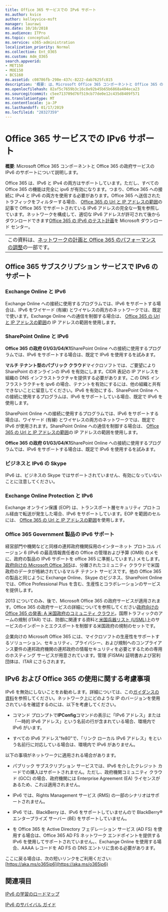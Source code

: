 ```yaml
---
title: Office 365 サービスでの IPv6 サポート
ms.author: kvice
author: kelleyvice-msft
manager: laurawi
ms.date: 10/10/2018
ms.audience: ITPro
ms.topic: conceptual
ms.service: o365-administration
localization_priority: Normal
ms.collection: Ent_O365
ms.custom: Adm_O365
search.appverid:
- MET150
- MOE150
- BCS160
ms.assetid: c08786fb-298e-437c-8222-dab7625fc815
description: '概要: は、Microsoft Office 365 コンポーネントと Office 365 の政府サービスの IPv6 のサポートについて説明します。'
ms.openlocfilehash: 82af5c7659b3c16c8e92b45b65b6868a404eca23
ms.sourcegitcommit: c5ee713709d76f519cb77de0e12c435d8409f571
ms.translationtype: MT
ms.contentlocale: ja-JP
ms.lasthandoff: 01/17/2019
ms.locfileid: "28327359"
---
```

# <a name="ipv6-support-in-office-365-services"></a>Office 365 サービスでの IPv6 サポート

 **概要**: Microsoft Office 365 コンポーネントと Office 365 の政府サービスの IPv6 のサポートについて説明します。
  
Office 365 は、IPv6 と IPv4 の両方はサポートしています。ただし、すべての Office 365 の機能は完全に ipv6 が有効になります。つまり、Office 365 への接続に IPv4 と IPv6 の両方を使用する必要があります。Office 365 へ送信されたトラフィックをフィルターする場合、 [Office 365 の Url と IP アドレスの範囲](urls-and-ip-address-ranges.md)の記事で Office 365 でサポートされている IPv6 アドレスの完全な一覧を参照しています。ネットワークを構成して、適切な IPv6 アドレスが許可されて後からダウンロードできます[Office 365 の IPv6 のテスト計画](https://go.microsoft.com/fwlink/?LinkId=293447)を Microsoft ダウンロード センター。
  
||
|:-----|
| この資料は、[ネットワークの計画と Office 365 のパフォーマンスの調整](https://aka.ms/tune)の一部です。|

## <a name="ipv6-support-in-office-365-subscription-service"></a>Office 365 サブスクリプション サービスで IPv6 のサポート

### <a name="exchange-online-and-ipv6"></a>Exchange Online と IPv6

Exchange Online への接続に使用するプログラムでは、IPv6 をサポートする場合は、IPv6 をワイヤード (有線) とワイヤレスの両方のネットワークでは、既定で使います。Exchange Online への通信を制御する場合は、 [Office 365 の Url と IP アドレスの範囲](urls-and-ip-address-ranges.md)の IP アドレスの範囲を使用します。
  
### <a name="sharepoint-online-and-ipv6"></a>SharePoint Online と IPv6

 **Office 365 の政府 G1/G3/G4/K1**SharePoint Online への接続に使用するプログラムでは、IPv6 をサポートする場合は、既定で IPv6 を使用するを試みます。
  
 **マルチ テナント型のパブリック クラウド**マイクロソフトでは、ご要望により SharePoint のオンラインの IPv6 を有効にします。CIDR 表記の IP アドレスを組織の DNS インフラストラクチャを提供する必要があります。この DNS インフラストラクチャを ipv6 の場合、テナントを有効にするには、他の組織と共有できないことに留意してください。IPv6 を有効にする、SharePoint Online への接続に使用するプログラムは、IPv6 をサポートしている場合、既定で IPv6 を使用します。
  
SharePoint Online への接続に使用するプログラムでは、IPv6 をサポートする場合は、ワイヤード (有線) とワイヤレスの両方のネットワークでは、既定で IPv6 が使用されます。SharePoint Online への通信を制御する場合は、 [Office 365 の Url と IP アドレスの範囲](urls-and-ip-address-ranges.md)の IP アドレスの範囲を使用します。
  
 **Office 365 の政府 G1/G3/G4/K1**SharePoint Online への接続に使用するプログラムでは、IPv6 をサポートする場合は、既定で IPv6 を使用するを試みます。
  
### <a name="skype-for-business-and-ipv6"></a>ビジネスと IPv6 の Skype

IPv6 は、ビジネスの Skype ではサポートされていません、有効になっていないことに注意してください。
  
### <a name="exchange-online-protection-and-ipv6"></a>Exchange Online Protection と IPv6

Exchange オンライン保護 (EOP) は、トランスポート層セキュリティ プロトコル経由で転送が発生した場合、IPv6 をサポートしています。EOP を範囲のセルには、 [Office 365 の Url と IP アドレスの範囲](urls-and-ip-address-ranges.md)を使用します。
  
### <a name="ipv6-support-for-office-365-government-offerings"></a>Office 365 Government 製品の IPv6 サポート

経営部門や機関などと同様の連邦政府機関採用のインターネット プロトコル バージョン 6 (IPv6 の最高情報責任者の Office の管理および予算 (OMB) のメモに、政府の製品の IPv6 サポートを office 365 に準拠しています。) メモします。[政府向けの Microsoft Office 365](https://go.microsoft.com/fwlink/p/?LinkId=325414)は、分離されたコミュニティ クラウドで米国政府のデータが格納されているマルチ テナント サービスです。他の Office 365 の製品と同じように Exchange Online、Skype のビジネス、SharePoint Online では、Office Professional Plus を含む、生産性とコラボレーションのサービスを提供します。 

2013 についてのみ、後で、Microsoft Office 365 の政府サービスが適用されます。Office 365 の政府サービスの詳細についてを参照してください[政府向けの Office 365 の発表: A 米国政府のコミュニティ クラウド](https://go.microsoft.com/fwlink/p/?LinkId=325414)。国際トラフィックのアームの規制 (ITAR) では、防御に関連する資料と[米国兵器リスト (USML)](https://go.microsoft.com/fwlink/p/?LinkId=325415)上のサービスのインポートとエクスポートを制御する米国政府の規制のセットです。 

企業向けの Microsoft Office 365 には、マイクロソフトの生産性をサポートするソリューション、セキュリティ、プライバシー、および規制へのコンプライアンス要件の連邦政府機関の連邦政府の情報セキュリティを必要とするための専用のホスティング サービスが用意されています。管理 (FISMA) 証明書および営利団体は、ITAR にさらされます。
  
## <a name="things-to-consider-when-using-ipv6-and-office-365"></a>IPv6 および Office 365 の使用に関する考慮事項

IPv6 を無効にしないことをお勧めします。詳細については、この[ガイダンスの資料](https://support.microsoft.com/help/929852/guidance-for-configuring-ipv6-in-windows-for-advanced-users)を参照してください。ネットワーク上にどのような IP のバージョンを使用されているを確認するのには、以下を考慮してください。
  
- コマンド プロンプトで**IPConfig**コマンドの表示に「IPv6 アドレス」または「一時的 IPv6 アドレス」という名前の行が含まれている場合、環境内で IPv6 がいます。

- すべての IPv6 アドレス"fe80"で、「リンク ローカル IPv6 アドレス」をという名前行に対応している場合は、環境内で IPv6 がありません。

以下の事項がネットワークに適用される場合があります。
  
- パブリック サブスクリプション サービスでは、IPv6 を介したクレジット カードでの購入はサポートされません。ただし、政府機関コミュニティ クラウド (GCC) の場合、政府機関には Enterprise Agreement (EA) ライセンスがあるため、これは適用されません。

- IPv6 では、Rights Management サービス (RMS) の一部のシナリオはサポートされません。

- IPv6 では、BlackBerry は、IPv6 をサポートしていませんので BlackBerry® エンタープライズ サーバー (BE) をサポートしていません。

- を Office 365 を Active Directory フェデレーション サービス (AD FS) を使用する場合は、Office 365 AD FS ネットワーク エンドポイントを提供する IPv6 を使用してサポートされていません。、Exchange Online を使用する場合、AAAA レコードを AD FS の DNS エントリに含める必要があります。 

ここに戻る場合は、次の短いリンクをご利用ください: [https://aka.ms/o365ip6](https://aka.ms/o365ip6)
  
## <a name="see-also"></a>関連項目

[IPv6 の学習のロードマップ](https://docs.microsoft.com/previous-versions/windows/it-pro/windows-server-2008-R2-and-2008/gg250710(v%3dws.10))
  
[IPv6 のサバイバル ガイド](https://social.technet.microsoft.com/wiki/contents/articles/1728.ipv6-survival-guide.aspx)
